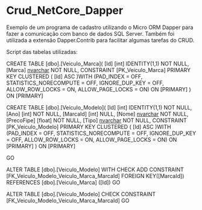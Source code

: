 # Crud_NetCore_Dapper

Exemplo de um programa de cadastro utilizando o Micro ORM Dapper para fazer a comunicação com banco de dados SQL Server.
Também foi utilizada a extensão Dapper.Contrib para facilitar algumas tarefas do CRUD.


Script das tabelas utilizadas:

CREATE TABLE [dbo].[Veiculo_Marca](
	[Id] [int] IDENTITY(1,1) NOT NULL,
	[Marca] [nvarchar](100) NOT NULL,
 CONSTRAINT [PK_Veiculo_Marca] PRIMARY KEY CLUSTERED 
(
	[Id] ASC
)WITH (PAD_INDEX = OFF, STATISTICS_NORECOMPUTE = OFF, IGNORE_DUP_KEY = OFF, ALLOW_ROW_LOCKS = ON, ALLOW_PAGE_LOCKS = ON) ON [PRIMARY]
) ON [PRIMARY]





CREATE TABLE [dbo].[Veiculo_Modelo](
	[Id] [int] IDENTITY(1,1) NOT NULL,
	[Ano] [int] NOT NULL,
	[MarcaId] [int] NULL,
	[Nome] [nvarchar](100) NOT NULL,
	[PrecoFipe] [float] NOT NULL,
	[Tipo] [nvarchar](100) NOT NULL,
 CONSTRAINT [PK_Veiculo_Modelo] PRIMARY KEY CLUSTERED 
(
	[Id] ASC
)WITH (PAD_INDEX = OFF, STATISTICS_NORECOMPUTE = OFF, IGNORE_DUP_KEY = OFF, ALLOW_ROW_LOCKS = ON, ALLOW_PAGE_LOCKS = ON) ON [PRIMARY]
) ON [PRIMARY]

GO

ALTER TABLE [dbo].[Veiculo_Modelo]  WITH CHECK ADD  CONSTRAINT [FK_Veiculo_Modelo_Veiculo_Marca_MarcaId] FOREIGN KEY([MarcaId])
REFERENCES [dbo].[Veiculo_Marca] ([Id])
GO

ALTER TABLE [dbo].[Veiculo_Modelo] CHECK CONSTRAINT [FK_Veiculo_Modelo_Veiculo_Marca_MarcaId]
GO
